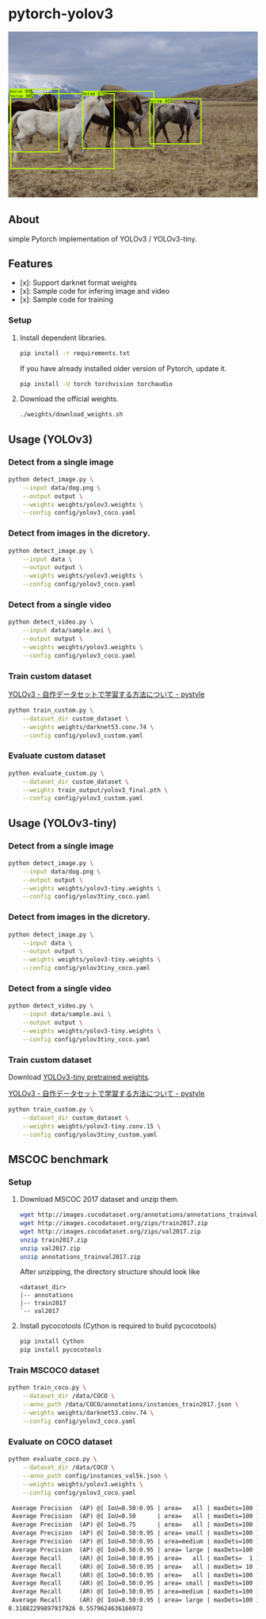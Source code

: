 # pytorch-yolov3

![](output/herd_of_horses.png)

## About

simple Pytorch implementation of YOLOv3 / YOLOv3-tiny.

## Features

- [x]: Support darknet format weights
- [x]: Sample code for infering image and video
- [x]: Sample code for training

### Setup

1. Install dependent libraries.

    ```bash
    pip install -r requirements.txt
    ```

    If you have already installed older version of Pytorch, update it.

    ```bash
    pip install -U torch torchvision torchaudio
    ```

2. Download the official weights.

    ```bash
    ./weights/download_weights.sh
    ```

## Usage (YOLOv3)

### Detect from a single image

```bash
python detect_image.py \
    --input data/dog.png \
    --output output \
    --weights weights/yolov3.weights \
    --config config/yolov3_coco.yaml
```

### Detect from images in the dicretory.

```bash
python detect_image.py \
    --input data \
    --output output \
    --weights weights/yolov3.weights \
    --config config/yolov3_coco.yaml
```

### Detect from a single video

```bash
python detect_video.py \
    --input data/sample.avi \
    --output output \
    --weights weights/yolov3.weights \
    --config config/yolov3_coco.yaml
```

### Train custom dataset

[YOLOv3 - 自作データセットで学習する方法について - pystyle](https://pystyle.info/pytorch-yolov3-how-to-train-custom-dataset/)

```bash
python train_custom.py \
    --dataset_dir custom_dataset \
    --weights weights/darknet53.conv.74 \
    --config config/yolov3_custom.yaml
```

### Evaluate custom dataset

```bash
python evaluate_custom.py \
    --dataset_dir custom_dataset \
    --weights train_output/yolov3_final.pth \
    --config config/yolov3_custom.yaml
```

## Usage (YOLOv3-tiny)

### Detect from a single image

```bash
python detect_image.py \
    --input data/dog.png \
    --output output \
    --weights weights/yolov3-tiny.weights \
    --config config/yolov3tiny_coco.yaml
```

### Detect from images in the dicretory.

```bash
python detect_image.py \
    --input data \
    --output output \
    --weights weights/yolov3-tiny.weights \
    --config config/yolov3tiny_coco.yaml
```

### Detect from a single video

```bash
python detect_video.py \
    --input data/sample.avi \
    --output output \
    --weights weights/yolov3-tiny.weights \
    --config config/yolov3tiny_coco.yaml
```

### Train custom dataset

Download [YOLOv3-tiny pretrained weights](https://drive.google.com/file/d/1sEjehR9psSD9lWHvXABaN6jbAAkbwbBX/view?usp=sharing).

[YOLOv3 - 自作データセットで学習する方法について - pystyle](https://pystyle.info/pytorch-yolov3-how-to-train-custom-dataset/)

```bash
python train_custom.py \
    --dataset_dir custom_dataset \
    --weights weights/yolov3-tiny.conv.15 \
    --config config/yolov3tiny_custom.yaml
```

## MSCOC benchmark

### Setup

1. Download MSCOC 2017 dataset and unzip them.

    ```bash
    wget http://images.cocodataset.org/annotations/annotations_trainval2017.zip
    wget http://images.cocodataset.org/zips/train2017.zip
    wget http://images.cocodataset.org/zips/val2017.zip
    unzip train2017.zip
    unzip val2017.zip
    unzip annotations_trainval2017.zip
    ```

    After unzipping, the directory structure should look like

    ```
    <dataset_dir>
    |-- annotations
    |-- train2017
    `-- val2017
    ```

2. Install pycocotools (Cython is required to build pycocotools)

    ```bash
    pip install Cython
    pip install pycocotools
    ```

### Train MSCOCO dataset

```bash
python train_coco.py \
    --dataset_dir /data/COCO \
    --anno_path /data/COCO/annotations/instances_train2017.json \
    --weights weights/darknet53.conv.74 \
    --config config/yolov3_coco.yaml
```

### Evaluate on COCO dataset

```bash
python evaluate_coco.py \
    --dataset_dir /data/COCO \
    --anno_path config/instances_val5k.json \
    --weights weights/yolov3.weights \
    --config config/yolov3_coco.yaml
```

```txt
 Average Precision  (AP) @[ IoU=0.50:0.95 | area=   all | maxDets=100 ] = 0.311
 Average Precision  (AP) @[ IoU=0.50      | area=   all | maxDets=100 ] = 0.558
 Average Precision  (AP) @[ IoU=0.75      | area=   all | maxDets=100 ] = 0.313
 Average Precision  (AP) @[ IoU=0.50:0.95 | area= small | maxDets=100 ] = 0.141
 Average Precision  (AP) @[ IoU=0.50:0.95 | area=medium | maxDets=100 ] = 0.339
 Average Precision  (AP) @[ IoU=0.50:0.95 | area= large | maxDets=100 ] = 0.457
 Average Recall     (AR) @[ IoU=0.50:0.95 | area=   all | maxDets=  1 ] = 0.275
 Average Recall     (AR) @[ IoU=0.50:0.95 | area=   all | maxDets= 10 ] = 0.416
 Average Recall     (AR) @[ IoU=0.50:0.95 | area=   all | maxDets=100 ] = 0.437
 Average Recall     (AR) @[ IoU=0.50:0.95 | area= small | maxDets=100 ] = 0.238
 Average Recall     (AR) @[ IoU=0.50:0.95 | area=medium | maxDets=100 ] = 0.477
 Average Recall     (AR) @[ IoU=0.50:0.95 | area= large | maxDets=100 ] = 0.603
0.31082299897937926 0.5579624636166972
```
